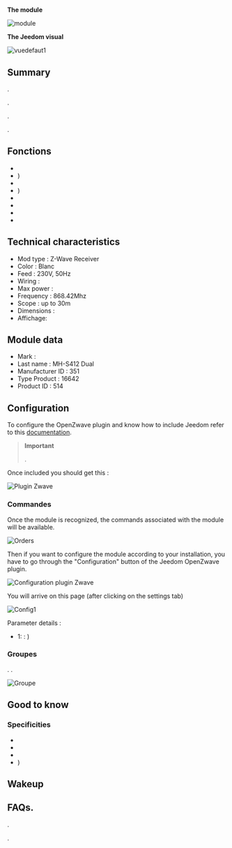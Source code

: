 # 

**The module**

![module](images/mco.mhs412/module.jpg)

**The Jeedom visual**

![vuedefaut1](images/mco.mhs412/vuedefaut1.jpg)

## Summary

.

.

.

.

## Fonctions

-   
-   )
-   
-   )
-   
-   
-   
-   

## Technical characteristics

-   Mod type : Z-Wave Receiver
-   Color : Blanc
-   Feed : 230V, 50Hz
-   Wiring : 
-   Max power : 
-   Frequency : 868.42Mhz
-   Scope : up to 30m
-   Dimensions : 
-   Affichage: 

## Module data

-   Mark : 
-   Last name : MH-S412 Dual
-   Manufacturer ID : 351
-   Type Product : 16642
-   Product ID : 514

## Configuration

To configure the OpenZwave plugin and know how to include Jeedom refer to this [documentation](https://doc.jeedom.com/en_US/plugins/automation%20protocol/openzwave/).

> **Important**
>
> .

Once included you should get this :

![Plugin Zwave](images/mco.mhs412/information.jpg)

### Commandes

Once the module is recognized, the commands associated with the module will be available.

![Orders](images/mco.mhs412/commandes.jpg)

Then if you want to configure the module according to your installation, you have to go through the "Configuration" button of the Jeedom OpenZwave plugin.

![Configuration plugin Zwave](images/plugin/bouton_configuration.jpg)

You will arrive on this page (after clicking on the settings tab)

![Config1](images/mco.mhs412/config1.jpg)

Parameter details :

-   1:  :  )

### Groupes

. .

![Groupe](images/mco.mhs412/groupe.jpg)

## Good to know

### Specificities

- 
- 
- 
- )

## Wakeup



## FAQs.

.

.
